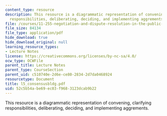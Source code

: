 ```yaml
---
content_type: resource
description: This resource is a diagrammatic representation of convening, clarifying
  responsibilities, deliberating, deciding, and implementing aggrements.
file: /courses/11-255-negotiation-and-dispute-resolution-in-the-public-sector-spring-2005/52c5b54abe69ec03f9683123dcab9b22_l5_consensusbldg.pdf
file_size: 84134
file_type: application/pdf
hide_download: true
hide_download_original: null
learning_resource_types:
- Lecture Notes
license: https://creativecommons.org/licenses/by-nc-sa/4.0/
ocw_type: OCWFile
parent_title: Lecture Notes
parent_type: CourseSection
parent_uid: c510740e-2d6e-ce80-2834-2d7da0468924
resourcetype: Document
title: l5_consensusbldg.pdf
uid: 52c5b54a-be69-ec03-f968-3123dcab9b22
---
```

This resource is a diagrammatic representation of convening, clarifying responsibilities, deliberating, deciding, and implementing aggrements.